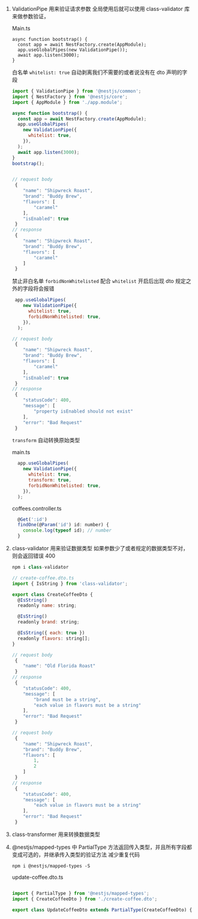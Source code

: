 1. ValidationPipe 用来验证请求参数 全局使用后就可以使用 class-validator 库来做参数验证，

   Main.ts

   ```
   async function bootstrap() {
     const app = await NestFactory.create(AppModule);
     app.useGlobalPipes(new ValidationPipe());
     await app.listen(3000);
   }
   ```

   白名单 `whitelist: true` 自动剥离我们不需要的或者说没有在 dto 声明的字段

   ```js
   import { ValidationPipe } from '@nestjs/common';
   import { NestFactory } from '@nestjs/core';
   import { AppModule } from './app.module';
   
   async function bootstrap() {
     const app = await NestFactory.create(AppModule);
     app.useGlobalPipes(
       new ValidationPipe({
         whitelist: true,
       }),
     );
     await app.listen(3000);
   }
   bootstrap();
   
   
   // request body
   	{
       "name": "Shipwreck Roast",
       "brand": "Buddy Brew",
       "flavors": [
           "caramel"
       ],
       "isEnabled": true
   	}
   // response 
   	{
       "name": "Shipwreck Roast",
       "brand": "Buddy Brew",
       "flavors": [
           "caramel"
       ]
   	}
   ```

   禁止非白名单 `forbidNonWhitelisted` 配合 `whitelist` 开启后出现 dto 规定之外的字段将会报错

   ```js
    app.useGlobalPipes(
       new ValidationPipe({
         whitelist: true,
         forbidNonWhitelisted: true,
       }),
     );
   
   // request body
   	{
       "name": "Shipwreck Roast",
       "brand": "Buddy Brew",
       "flavors": [
           "caramel"
       ],
       "isEnabled": true
   	}
   // response 
   	{
       "statusCode": 400,
       "message": [
           "property isEnabled should not exist"
       ],
       "error": "Bad Request"
   	}
   ```

   `transform` 自动转换原始类型

   main.ts

   ```js
     app.useGlobalPipes(
       new ValidationPipe({
         whitelist: true,
         transform: true,
         forbidNonWhitelisted: true,
       }),
     );
   ```

   coffees.controller.ts

   ```js
     @Get(':id')
     findOne(@Param('id') id: number) {
       console.log(typeof id); // number	
     }
   ```

   

2. class-validator 用来验证数据类型 如果参数少了或者规定的数据类型不对，则会返回错误 400 

   ```js
   npm i class-validator
   
   // create-coffee.dto.ts
   import { IsString } from 'class-validator';
   
   export class CreateCoffeeDto {
     @IsString()
     readonly name: string;
   
     @IsString()
     readonly brand: string;
   
     @IsString({ each: true })
     readonly flavors: string[];
   }
   
   // request body
   	{
       "name": "Old Florida Roast"
   	}
   // response 
   	{
       "statusCode": 400,
       "message": [
           "brand must be a string",
           "each value in flavors must be a string"
       ],
       "error": "Bad Request"
   	}
   
   // request body
   	{
       "name": "Shipwreck Roast",
       "brand": "Buddy Brew",
       "flavors": [
           1,
           2
       ]
   	}
   // response 
   	{
       "statusCode": 400,
       "message": [
           "each value in flavors must be a string"
       ],
       "error": "Bad Request"
   	}
   
   ```

   



3. class-transformer 用来转换数据类型

4. @nestjs/mapped-types 中 PartialType 方法返回传入类型，并且所有字段都变成可选的，并继承传入类型的验证方法  减少重复代码

   ```shell
   npm i @nestjs/mapped-types -S
   ```

   update-coffee.dto.ts

   ```js
   
   import { PartialType } from '@nestjs/mapped-types';
   import { CreateCoffeeDto } from './create-coffee.dto';
   
   export class UpdateCoffeeDto extends PartialType(CreateCoffeeDto) {}
   
   ```

   